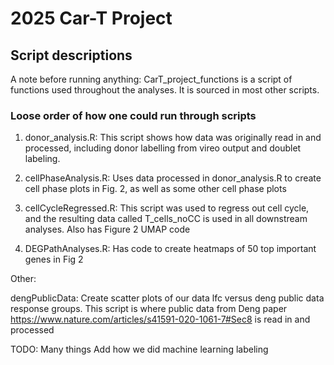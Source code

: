 # 2025 Car-T Project

## Script descriptions 

A note before running anything: CarT_project_functions is a script of functions used throughout the analyses. It is sourced in
most other scripts.

### Loose order of how one could run through scripts

1. donor_analysis.R: This script shows how data was originally read in and processed, including donor labelling
from vireo output and doublet labeling.

2. cellPhaseAnalysis.R: Uses data processed in donor_analysis.R to create cell phase plots in Fig. 2, as well
as some other cell phase plots

3. cellCycleRegressed.R: This script was used to regress out cell cycle, and the resulting data
called T_cells_noCC is used in all downstream analyses. Also has Figure 2 UMAP code

4. DEGPathAnalyses.R: Has code to create heatmaps of 50 top important genes in Fig 2

Other:

dengPublicData: Create scatter plots of our data lfc versus deng public data response groups. This script is where
public data from Deng paper https://www.nature.com/articles/s41591-020-1061-7#Sec8 is read in and processed

TODO: Many things
      Add how we did machine learning labeling
